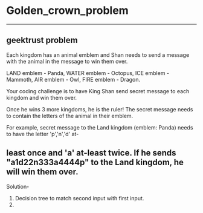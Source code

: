 # Golden_crown_problem
-----------------------------------------------------------------------------------------------
geektrust problem
-----------------------------------------------------------------------------------------------
Each kingdom has an animal emblem and Shan needs to send a message with the animal in the message to win them over.

LAND emblem - Panda, WATER emblem - Octopus, ICE emblem - Mammoth, AIR emblem - Owl, FIRE emblem - Dragon.

Your coding challenge is to have King Shan send secret message to each kingdom and win them over.

Once he wins 3 more kingdoms, he is the ruler! The secret message needs to contain the letters of the animal in their emblem. 

For example, secret message to the Land kingdom (emblem: Panda) needs to have the letter 'p','n','d' at-

least once and 'a' at-least twice. If he sends "a1d22n333a4444p" to the Land kingdom, he will win them over.
-----------------------------------------------------------------------------------------------
Solution-
1) Decision tree to match second input with first input.
2) 